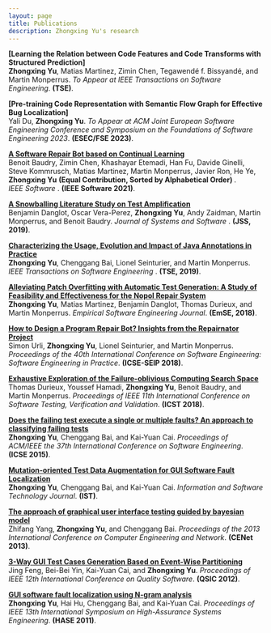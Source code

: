```yaml
---
layout: page
title: Publications
description: Zhongxing Yu's research
---
```


<b>[Learning the Relation between Code Features and Code Transforms with Structured Prediction] </b> <br> 
<b>Zhongxing Yu</b>, Matias Martinez, Zimin Chen, Tegawendé f. Bissyandé, and Martin Monperrus.
<i>To Appear at IEEE Transactions on Software Engineering</i>. <b>(TSE)</b>. 

<b>[Pre-training Code Representation with Semantic Flow Graph for Effective Bug Localization]</b> <br> 
Yali Du, <b>Zhongxing Yu</b>. 
<i>To Appear at ACM Joint European Software Engineering Conference and Symposium on the Foundations of Software Engineering 2023</i>. <b>(ESEC/FSE 2023)</b>. 

<b>[A Software Repair Bot based on Continual Learning](https://ieeexplore.ieee.org/abstract/document/9393494)</b> <br> 
Benoit Baudry, Zimin Chen, Khashayar Etemadi, Han Fu, Davide Ginelli, Steve Kommrusch, Matias Martinez, Martin Monperrus, Javier Ron, He Ye, <b>Zhongxing Yu</b> <b> (Equal Contribution, Sorted by Alphabetical Order) </b>.  
<i>IEEE Software </i>. <b>(IEEE Software 2021)</b>. 

<b>[A Snowballing Literature Study on Test Amplification](https://www.sciencedirect.com/science/article/pii/S0164121219301736)</b> <br> 
Benjamin Danglot, Oscar Vera-Perez, <b>Zhongxing Yu</b>, Andy Zaidman, Martin Monperrus, and Benoit Baudry.
<i>Journal of Systems and Software </i>. <b>(JSS, 2019)</b>. 

<b>[Characterizing the Usage, Evolution and Impact of Java Annotations in Practice](https://ieeexplore.ieee.org/abstract/document/8686056)</b> <br> 
<b>Zhongxing Yu</b>, Chenggang Bai, Lionel Seinturier, and Martin Monperrus.
<i>IEEE Transactions on Software Engineering </i>. <b>(TSE, 2019)</b>. 

<b>[Alleviating Patch Overfitting with Automatic Test Generation: A Study of Feasibility and Effectiveness for the Nopol Repair System](https://link.springer.com/article/10.1007/s10664-018-9619-4)</b> <br> 
<b>Zhongxing Yu</b>, Matias Martinez, Benjamin Danglot, Thomas Durieux, and Martin Monperrus.
<i>Empirical Software Engineering Journal</i>. <b>(EmSE, 2018)</b>. 

<b>[How to Design a Program Repair Bot? Insights from the Repairnator Project](https://dl.acm.org/citation.cfm?id=3183540)</b> <br> 
Simon Urli, <b>Zhongxing Yu</b>, Lionel Seinturier, and Martin Monperrus.
<i>Proceedings of the 40th International Conference on Software Engineering: Software Engineering in Practice</i>. <b>(ICSE-SEIP 2018)</b>. 

<b>[Exhaustive Exploration of the Failure-oblivious Computing Search Space](https://ieeexplore.ieee.org/abstract/document/8367043)</b> <br> 
Thomas Durieux, Youssef Hamadi, <b>Zhongxing Yu</b>, Benoit Baudry, and Martin Monperrus. 
<i>Proceedings of IEEE 11th International Conference on Software Testing, Verification and Validation</i>. <b>(ICST 2018)</b>.

<b>[Does the failing test execute a single or multiple faults? An approach to classifying failing tests](https://dl.acm.org/citation.cfm?id=2818866)</b> <br> 
<b>Zhongxing Yu</b>, Chenggang Bai, and Kai-Yuan Cai. 
<i>Proceedings of ACM/IEEE the 37th International Conference on Software Engineering</i>. <b>(ICSE 2015)</b>.

<b>[Mutation-oriented Test Data Augmentation for GUI Software Fault Localization](https://www.sciencedirect.com/science/article/pii/S095058491300150X)</b> <br> 
<b>Zhongxing Yu</b>, Chenggang Bai, and Kai-Yuan Cai. 
<i>Information and Software Technology Journal</i>. <b>(IST)</b>.

<b>[The approach of graphical user interface testing guided by bayesian model](https://link.springer.com/chapter/10.1007/978-3-319-01766-2_44)</b> <br> 
Zhifang Yang, <b>Zhongxing Yu</b>, and Chenggang Bai. 
<i>Proceedings of the 2013 International Conference on Computer Engineering and Network</i>. <b>(CENet 2013)</b>.

<b>[3-Way GUI Test Cases Generation Based on Event-Wise Partitioning](https://ieeexplore.ieee.org/abstract/document/6319229)</b> <br> 
Jing Feng, Bei-Bei Yin, Kai-Yuan Cai, and <b>Zhongxing Yu</b>. 
<i>Proceedings of IEEE 12th International Conference on Quality Software</i>. <b>(QSIC 2012)</b>.

<b>[GUI software fault localization using N-gram analysis](https://ieeexplore.ieee.org/abstract/document/6113915)</b> <br> 
<b>Zhongxing Yu</b>, Hai Hu, Chenggang Bai, and Kai-Yuan Cai. 
<i>Proceedings of IEEE 13th International Symposium on High-Assurance Systems Engineering</i>. <b>(HASE 2011)</b>.


<!-- Note: this is how to write a comment in HTML. Everything in here won't show up on your webpage.-->

<!--
To increase the size of the title, use fewer # in front of the paper title.
To decrease the size of the title, use more #. 
To remove the italics, remove the * before and after the description
To remove the underline from the title, remove the <u> tags (<u> and </u>)
-->
